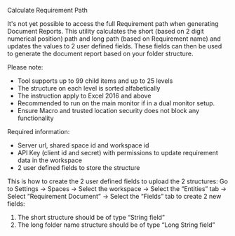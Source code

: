 Calculate Requirement Path

It's not yet possible to access the full Requirement path when generating Document Reports. This utility calculates the short (based on 2 digit numerical position) path and long path (based on Requirement name) and updates the values to 2 user defined fields. These fields can then be used to generate the document report based on your folder structure.

Please note:
- Tool supports up to 99 child items and up to 25 levels
- The structure on each level is sorted alfabetically
- The instruction apply to Excel 2016 and above
- Recommended to run on the main monitor if in a dual monitor setup.
- Ensure Macro and trusted location security does not block any functionality

Required information:
- Server url, shared space id and workspace id
- API Key (client id and secret) with permissions to update requirement data in the workspace
- 2 user defined fields to store the structure

This is how to create the 2 user defined fields to upload the 2 structures:
Go to Settings -> Spaces -> Select the workspace -> Select the “Entities” tab -> Select “Requirement Document” -> Select the “Fields” tab to create 2 new fields:
1. The short structure should be of type “String field”
2. The long folder name structure should be of type “Long String field”
